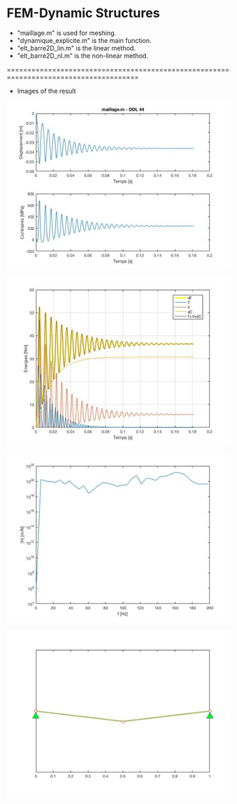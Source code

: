 # FEM-Dynamic Structures
* "maillage.m" is used for meshing.
* "dynamique_explicite.m" is the main function.
* "elt_barre2D_lin.m" is the linear method.
* "elt_barre2D_nl.m" is the non-linear method.

======================================================================================

* Images of the result

![stress and deplacement](https://github.com/yangyou95/FEM-Dynamic-Structures/raw/master/Stress_and_deplacement.jpg)

![energies](https://github.com/yangyou95/FEM-Dynamic-Structures/raw/master/Energies.jpg)

![frequences](https://github.com/yangyou95/FEM-Dynamic-Structures/raw/master/frequences.jpg)

![simulation](https://github.com/yangyou95/FEM-Dynamic-Structures/raw/master/simulation.jpg)

